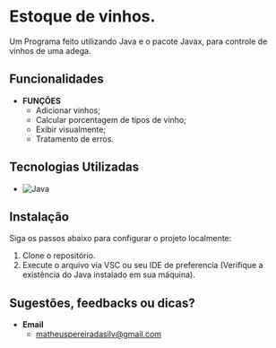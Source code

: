 # Estoque de vinhos.

Um Programa feito utilizando Java e o pacote Javax, para controle de vinhos de uma adega.

## Funcionalidades

- **FUNÇÕES**
  - Adicionar vinhos;
  - Calcular porcentagem de tipos de vinho;
  - Exibir visualmente;
  - Tratamento de erros.


## Tecnologias Utilizadas

- ![Java](https://img.shields.io/badge/java-%23ED8B00.svg?style=for-the-badge&logo=openjdk&logoColor=white)

## Instalação

Siga os passos abaixo para configurar o projeto localmente:

1. Clone o repositório.
2. Execute o arquivo via VSC ou seu IDE de preferencia (Verifique a existência do Java instalado em sua máquina).

## Sugestões, feedbacks ou dicas?

- **Email**
  - matheuspereiradasilv@gmail.com
